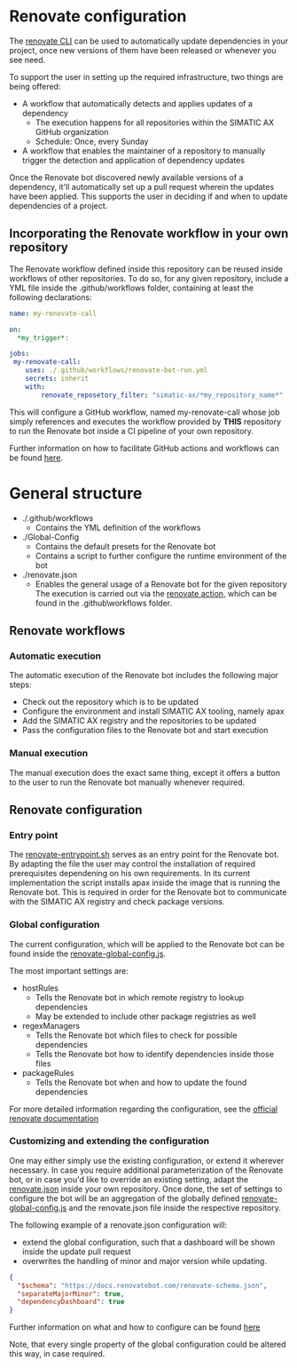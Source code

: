 # Renovate configuration

The [renovate CLI](https://docs.renovatebot.com/) can be used to automatically update dependencies in your project, once new versions of them have been released or whenever you see need.

To support the user in setting up the required infrastructure, two things are being offered:
- A workflow that automatically detects and applies updates of a dependency
  - The execution happens for all repositories within the SIMATIC AX GitHub organization
  - Schedule: Once, every Sunday
- A workflow that enables the maintainer of a repository to manually trigger the detection and application of dependency updates

Once the Renovate bot discovered newly available versions of a dependency, it'll automatically set up a pull request wherein the updates have been applied. This supports the user in deciding if and when to update dependencies of a project.

## Incorporating the Renovate workflow in your own repository

The Renovate workflow defined inside this repository can be reused inside workflows of other repositories. To do so, for any given repository, include a YML file inside the .github/workflows folder, containing at least the following declarations:

```yml
name: my-renovate-call

on:
  *my_trigger*:

jobs:
 my-renovate-call:
    uses: ./.github/workflows/renovate-bot-run.yml
    secrets: inherit
    with:
        renovate_reposetory_filter: "simatic-ax/*my_repository_name*"
```

This will configure a GitHub workflow, named my-renovate-call whose job simply references and executes the workflow provided by **THIS** repository to run the Renovate bot inside a CI pipeline of your own repository.

Further information on how to facilitate GitHub actions and workflows can be found [here](https://docs.github.com/en/actions).

# General structure

- ./.github/workflows
  - Contains the YML definition of the workflows
- ./Global-Config
  - Contains the default presets for the Renovate bot
  - Contains a script to further configure the runtime environment of the bot
- ./renovate.json
  - Enables the general usage of a Renovate bot for the given repository
The execution is carried out via the [renovate action](https://github.com/simatic-ax/renovate-config/blob/chore/set_up_renovate/.github/workflows/renovate.yml), which can be found in the .github\workflows folder.

## Renovate workflows

### Automatic execution

The automatic execution of the Renovate bot includes the following major steps:
- Check out the repository which is to be updated
- Configure the environment and install SIMATIC AX tooling, namely apax
- Add the SIMATIC AX registry and the repositories to be updated
- Pass the configuration files to the Renovate bot and start execution

### Manual execution

The manual execution does the exact same thing, except it offers a button to the user to run the Renovate bot manually whenever required.

## Renovate configuration

### Entry point

The [renovate-entrypoint.sh](./Global-Config/renovate-entrypoint.sh) serves as an entry point for the Renovate bot. By adapting the file the user may control the installation of required prerequisites dependening on his own requirements. In its current implementation the script installs apax inside the image that is running the Renovate bot. This is required in order for the Renovate bot to communicate with the SIMATIC AX registry and check package versions.

### Global configuration

The current configuration, which will be applied to the Renovate bot can be found inside the [renovate-global-config.js](./Global-Config/renovate-global-config.js).

The most important settings are:
  - hostRules
    - Tells the Renovate bot in which remote registry to lookup dependencies
    - May be extended to include other package registries as well
  - regexManagers
    - Tells the Renovate bot which files to check for possible dependencies
    - Tells the Renovate bot how to identify dependencies inside those files
  - packageRules
    - Tells the Renovate bot when and how to update the found dependencies

For more detailed information regarding the configuration, see the [official renovate documentation](https://docs.renovatebot.com/configuration-options/)


### Customizing and extending the configuration

One may either simply use the existing configuration, or extend it wherever necessary. In case you require additional parameterization of the Renovate bot, or in case you'd like to override an existing setting, adapt the [renovate.json](./renovate.json) inside your own repository. Once done, the set of settings to configure the bot will be an aggregation of the globally defined [renovate-global-config.js](./Global-Config/renovate-global-config.js) and the renovate.json file inside the respective repository.

The following example of a renovate.json configuration will:
  - extend the global configuration, such that a dashboard will be shown inside the update pull request
  - overwrites the handling of minor and major version while updating.

```json
{
  "$schema": "https://docs.renovatebot.com/renovate-schema.json",
  "separateMajorMinor": true,
  "dependencyDashboard": true
}
```

Further information on what and how to configure can be found [here](https://docs.renovatebot.com/configuration-options/)

Note, that every single property of the global configuration could be altered this way, in case required.
